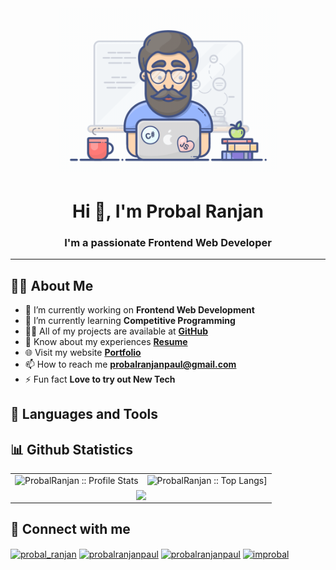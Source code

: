 <h1 align="center">
<img width="350" src="Assets/programmer.gif"/>
</h1>

<h1 align="center">Hi 👋, I'm Probal Ranjan</h1>
<h3 align="center">I'm a passionate Frontend Web Developer</h3>

---

## 🙋‍♂️ About Me

- 🔭 I’m currently working on **Frontend Web Development**
- 🌱 I’m currently learning **Competitive Programming**
- 👨‍💻 All of my projects are available at **[GitHub](https://github.com/ProbalRanjan)**
- 📄 Know about my experiences **[Resume](https://drive.google.com/file/d/1QHnx7hOaR3QvYwQws_u15Lpcu5CpQJoX/view?usp=sharing)**
- 🌐 Visit my website **[Portfolio](https://probalranjanpaul.netlify.app)**
- 📫 How to reach me **probalranjanpaul@gmail.com**
- ⚡ Fun fact **Love to try out New Tech**





## 🚀 Languages and Tools

## 📊 Github Statistics
<p align="center">
   <table>
       <tr>
       <td><img alt="ProbalRanjan :: Profile Stats" src="https://github-readme-stats.vercel.app/api?username=ProbalRanjan&theme=blue-green&amp;show_icons=true&amp;count_private=true&amp;hide_border=true" /></td>
       <td><img alt="ProbalRanjan :: Top Langs]" src="https://github-readme-stats.vercel.app/api/top-langs/?username=ProbalRanjan&langs_count=14&theme=blue-green&layout=compact&hide=html"> </td>
     </tr>
     <tr>
        <td colspan="2" align="center"><img  align="center" src="https://github-readme-streak-stats.herokuapp.com?user=ProbalRanjan&theme=blue-green&hide_border=true"></td>
     </tr>
   </table>
</p>

## 🤝 Connect with me
<p align="left">
<a href="https://twitter.com/probal_ranjan" target="blank"><img align="center" src="https://raw.githubusercontent.com/rahuldkjain/github-profile-readme-generator/master/src/images/icons/Social/twitter.svg" alt="probal_ranjan" height="30" width="40" /></a>
<a href="https://linkedin.com/in/probalranjanpaul" target="blank"><img align="center" src="https://raw.githubusercontent.com/rahuldkjain/github-profile-readme-generator/master/src/images/icons/Social/linked-in-alt.svg" alt="probalranjanpaul" height="30" width="40" /></a>
<a href="https://fb.com/probalranjanpaul" target="blank"><img align="center" src="https://raw.githubusercontent.com/rahuldkjain/github-profile-readme-generator/master/src/images/icons/Social/facebook.svg" alt="probalranjanpaul" height="30" width="40" /></a>
<a href="https://instagram.com/improbal" target="blank"><img align="center" src="https://raw.githubusercontent.com/rahuldkjain/github-profile-readme-generator/master/src/images/icons/Social/instagram.svg" alt="improbal" height="30" width="40" /></a>
</p>